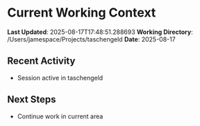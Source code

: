 # Current Working Context

**Last Updated**: 2025-08-17T17:48:51.288693
**Working Directory**: /Users/jamespace/Projects/taschengeld
**Date**: 2025-08-17

## Recent Activity
- Session active in taschengeld

## Next Steps
- Continue work in current area
